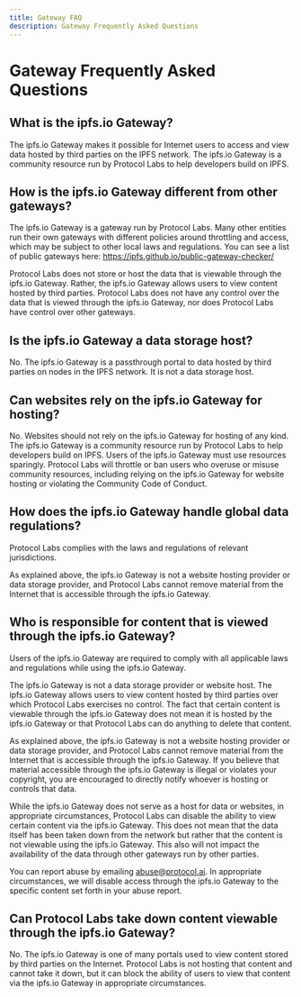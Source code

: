```yaml
---
title: Gateway FAQ
description: Gateway Frequently Asked Questions
---
```


# Gateway Frequently Asked Questions

## What is the ipfs.io Gateway?

The ipfs.io Gateway makes it possible for Internet users to access and view data hosted by third parties on the IPFS network. The ipfs.io Gateway is a community resource run by Protocol Labs to help developers build on IPFS. 

## How is the ipfs.io Gateway different from other gateways?

The ipfs.io Gateway is a gateway run by Protocol Labs. Many other entities run their own gateways with different policies around throttling and access, which may be subject to other local laws and regulations. You can see a list of public gateways here: https://ipfs.github.io/public-gateway-checker/

Protocol Labs does not store or host the data that is viewable through the ipfs.io Gateway. Rather, the ipfs.io Gateway allows users to view content hosted by third parties. Protocol Labs does not have any control over the data that is viewed through the ipfs.io Gateway, nor does Protocol Labs have control over other gateways. 

## Is the ipfs.io Gateway a data storage host?

No. The ipfs.io Gateway is a passthrough portal to data hosted by third parties on nodes in the IPFS network. It is not a data storage host. 

## Can websites rely on the ipfs.io Gateway for hosting?

No. Websites should not rely on the ipfs.io Gateway for hosting of any kind. The ipfs.io Gateway is a community resource run by Protocol Labs to help developers build on IPFS. Users of the ipfs.io Gateway must use resources sparingly. Protocol Labs will throttle or ban users who overuse or misuse community resources, including relying on the ipfs.io Gateway for website hosting or violating the Community Code of Conduct. 

## How does the ipfs.io Gateway handle global data regulations?

Protocol Labs complies with the laws and regulations of relevant jurisdictions. 

As explained above, the ipfs.io Gateway is not a website hosting provider or data storage provider, and Protocol Labs cannot remove material from the Internet that is accessible through the ipfs.io Gateway.

## Who is responsible for content that is viewed through the ipfs.io Gateway?

Users of the ipfs.io Gateway are required to comply with all applicable laws and regulations while using the ipfs.io Gateway. 

The ipfs.io Gateway is not a data storage provider or website host. The ipfs.io Gateway allows users to view content hosted by third parties over which Protocol Labs exercises no control. The fact that certain content is viewable through the ipfs.io Gateway does not mean it is hosted by the ipfs.io Gateway or that Protocol Labs can do anything to delete that content. 

As explained above, the ipfs.io Gateway is not a website hosting provider or data storage provider, and Protocol Labs cannot remove material from the Internet that is accessible through the ipfs.io Gateway. If you believe that material accessible through the ipfs.io Gateway is illegal or violates your copyright, you are encouraged to directly notify whoever is hosting or controls that data. 

While the ipfs.io Gateway does not serve as a host for data or websites, in appropriate circumstances, Protocol Labs can disable the ability to view certain content via the ipfs.io  Gateway. This does not mean that the data itself has been taken down from the network but rather that the content is not viewable using the ipfs.io Gateway. This also will not impact the availability of the data through other gateways run by other parties.

You can report abuse by emailing abuse@protocol.ai. In appropriate circumstances, we will disable access through the ipfs.io Gateway to the specific content set forth in your abuse report.  

## Can Protocol Labs take down content viewable through the ipfs.io Gateway?

No. The ipfs.io Gateway is one of many portals used to view content stored by third parties on the Internet. Protocol Labs is not hosting that content and cannot take it down, but it can block the ability of users to view that content via the ipfs.io Gateway in appropriate circumstances. 
